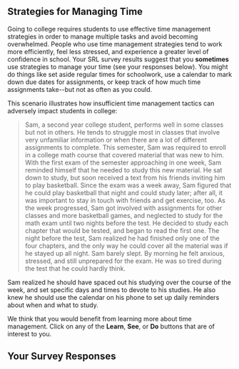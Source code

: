 ## Strategies for Managing Time

Going to college requires students to use effective time management strategies in order to manage multiple tasks and avoid becoming overwhelmed. People who use time management strategies tend to work more efficiently, feel less stressed, and experience a greater level of confidence in school. Your SRL survey results suggest that you **sometimes** use strategies to manage your time (see your responses below). You might do things like set aside regular times for schoolwork, use a calendar to mark down due dates for assignments, or keep track of how much time assignments take--but not as often as you could.  

This scenario illustrates how insufficient time management tactics can adversely impact students in college:

> Sam, a second year college student, performs well in some classes but not in others. He tends to struggle most in classes that involve very unfamiliar information or when there are a lot of different assignments to complete. This semester, Sam was required to enroll in a college math course that covered material that was new to him. With the first exam of the semester approaching in one week, Sam reminded himself that he needed to study this new material. He sat down to study, but soon received a text from his friends inviting him to play basketball. Since the exam was a week away, Sam figured that he could play basketball that night and could study later; after all, it was important to stay in touch with friends and get exercise, too. As the week progressed, Sam got involved with assignments for other classes and more basketball games, and neglected to study for the math exam until two nights before the test. He decided to study each chapter that would be tested, and began to read the first one. The night before the test, Sam realized he had  finished only one of the four chapters, and the only way he could cover all the material was if he stayed up all night. Sam barely slept. By morning he felt anxious,  stressed, and still unprepared for the exam. He was so tired during the test that he could hardly think. 

Sam realized he should have spaced out his studying over the course of the week, and set specific days and times to devote to his studies. He also knew he should use the calendar on his phone to set up daily reminders about when and what to study.   

We think that you would benefit from learning more about time management. Click on any of the **Learn**, **See**, or **Do** buttons that are of interest to you. 

## Your Survey Responses
